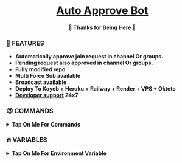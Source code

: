 <h1 align="center">
 <b><a href=" https://t.me/X_Queen_chat_bot" target="/blank">Auto Approve Bot</a>
</h1>

<p align="center">🩷 Thanks for Being Here 🩷</p>



### 🥰 FEATURES


 - Automatically approve join request in channel Or groups.
 - Pending request also approved in channel Or groups.
- Fully modified repo
- Multi Force Sub available
- Broadcast available
- Deploy To Koyeb + Heroku + Railway + Render + VPS + Okteto
- [Developer support]( https://t.me/Real_Pirates ) 24x7
</details>

### 😍 COMMANDS

<b><details><summary>Tap On Me For Commands</summary>
```
start - Check Bot Alive.
users - Check total users.
login : login your telegram account for string session
logout : logout your telegram account
accept : accept all pending request form channel or group.
broadcast - Broadcast Massage Send All Users In Bot.
```
</details>

### 🔥 VARIABLES

<details><summary>Tap On Me For Environment Variable</summary>

  - `API_ID` - Your Telegram API ID.
  - `API_HASH` - Your Telegram API HASH.
  - `DB_URI` - Mongodb
  - `BOT_TOKEN` - Get From BotFather 
  - `AUTH_CHANNELS` - Your Force subscribe channel id.
   - `LOG_CHANNEL` - Your log channel id
  - `ADMINS` - bot owners Id/ ids ( for broadcast and stats cmds). for multiple use space.
</details>

